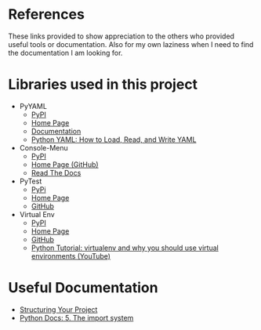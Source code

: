 # References
These links provided to show appreciation to the others who provided useful tools or documentation. Also for my own laziness when I need to find the documentation I am looking for.

# Libraries used in this project
* PyYAML
  * [PyPI](https://pypi.org/project/PyYAML/)
  * [Home Page](https://pyyaml.org/)
  * [Documentation](https://pyyaml.org/wiki/PyYAMLDocumentation)
  * [Python YAML: How to Load, Read, and Write YAML](https://python.land/data-processing/python-yaml)
* Console-Menu
  * [PyPI](https://pypi.org/project/console-menu/)
  * [Home Page (GitHub)](https://github.com/aegirhall/console-menu)
  * [Read The Docs](https://console-menu.readthedocs.io/en/latest/)
* PyTest
  * [PyPi](https://pypi.org/project/pytest/)
  * [Home Page](https://docs.pytest.org/en/latest/)
  * [GitHub](https://github.com/pytest-dev/pytest)
* Virtual Env
  * [PyPI](https://pypi.org/project/virtualenv/)
  * [Home Page](https://virtualenv.pypa.io/en/latest/)
  * [GitHub](https://github.com/pypa/virtualenv)
  * [Python Tutorial: virtualenv and why you should use virtual environments (YouTube)](https://www.youtube.com/watch?v=N5vscPTWKOk)

# Useful Documentation
* [Structuring Your Project](https://docs.python-guide.org/writing/structure/)
* [Python Docs: 5. The import system](https://docs.python.org/3/reference/import.html)
